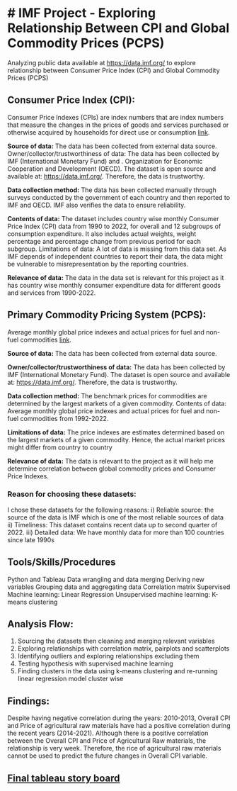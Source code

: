 # # IMF Project - Exploring Relationship Between CPI and Global Commodity Prices (PCPS)
Analyzing public data available at https://data.imf.org/ to  explore relationship between Consumer Price Index (CPI) and Global Commodity Prices (PCPS)

## Consumer Price Index (CPI):
Consumer Price Indexes (CPIs) are index numbers that are index numbers that measure the changes in the prices of goods and services purchased or otherwise acquired by households for direct use or consumption [link](https://drive.google.com/file/d/1tOwkrb57DNLYH3dAs1j8yZwEns43h1sI/view?usp=sharing). 

__Source of data:__ The data has been collected from external data source.
Owner/collector/trustworthiness of data: The data has been collected by IMF (International Monetary Fund) and . Organization for Economic Cooperation and Development (OECD). The dataset is open source and available at: https://data.imf.org/. Therefore, the data is trustworthy. 

__Data collection method:__ The data has been collected manually through surveys conducted by the government of each country and then reported to IMF and OECD. IMF also verifies the data to ensure reliability.

__Contents of data:__ The dataset includes country wise monthly Consumer Price Index (CPI) data from 1990 to 2022, for overall and 12 subgroups of consumption expenditure. It also includes actual weights, weight percentage and percentage change from previous period for each subgroup. 
Limitations of data: A lot of data is missing from this data set. As IMF depends of independent countries to report their data, the data might be vulnerable to misrepresentation by the reporting countries.

__Relevance of data:__ The data in the data set is relevant for this project as it has country wise monthly consumer expenditure data for different goods and services from 1990-2022.

## Primary Commodity Pricing System (PCPS): 
Average monthly global price indexes and actual prices for fuel and non-fuel commodities [link](https://drive.google.com/file/d/14xtJ7CKZvujt8TCFOJE0yginG_N1BPsb/view?usp=sharing).

__Source of data:__ The data has been collected from external data source.

__Owner/collector/trustworthiness of data:__ The data has been collected by IMF (International Monetary Fund). The dataset is open source and available at: https://data.imf.org/. Therefore, the data is trustworthy. 

__Data collection method:__ The benchmark prices for commodities are determined by the largest markets of a given commodity.
Contents of data: Average monthly global price indexes and actual prices for fuel and non-fuel commodities from 1992-2022.

__Limitations of data:__ The price indexes are estimates determined based on the largest markets of a given commodity. Hence, the actual market prices might differ from country to country

__Relevance of data:__ The data is relevant to the project as it will help me determine correlation between global commodity prices and Consumer Price Indexes.

### Reason for choosing these datasets:
I chose these datasets for the following reasons:
i)	Reliable source: the source of the data is IMF which is one of the most reliable sources of data
ii)	Timeliness: This dataset contains recent data up to second quarter of 2022.
iii)	Detailed data: We have monthly data for more than 100 countries since late 1990s

## Tools/Skills/Procedures
Python and Tableau
Data wrangling and data merging
Deriving new variables
Grouping data and aggregating data
Correlation matrix
Supervised Machine learning: Linear Regression
Unsupervised machine learning: K-means clustering

## Analysis Flow:
1) Sourcing the datasets then cleaning and merging relevant variables
2) Exploring relationships with correlation matrix, pairplots and scatterplots
3) Identifying outliers and exploring relationships excluding them
4) Testing hypothesis with supervised machine learning
5) Finding clusters in the data using k-means clustering and re-running linear regression model cluster wise

## Findings: 
Despite having negative correlation during the years: 2010-2013, Overall CPI and Price of agricultural raw materials have had a positive correlation during the recent years (2014-2021).
Although there is a positive correlation between the Overall CPI and Price of Agricultural Raw materials, the relationship is very week. Therefore, the rice of agricultural raw materials cannot be used to predict the future changes in Overall CPI variable.

## [Final tableau story board](https://public.tableau.com/views/IMFProject-ExploringrelationshipsbetweenCPIandGlobalCommodityPrices/Story?:language=en-US&:display_count=n&:origin=viz_share_link)
